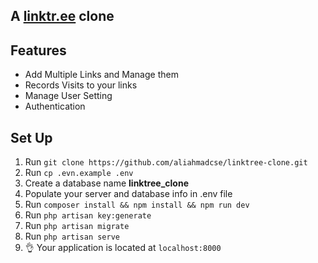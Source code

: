 ## A [linktr.ee](https://linktr.ee) clone

## Features
- Add Multiple Links and Manage them
- Records Visits to your links
- Manage User Setting
- Authentication

## Set Up

1. Run `git clone https://github.com/aliahmadcse/linktree-clone.git`
2. Run `cp .evn.example .env`
3. Create a database name **linktree_clone**
4. Populate your server and database info in .env file
5. Run `composer install && npm install && npm run dev`
6. Run `php artisan key:generate`
7. Run `php artisan migrate`
8. Run `php artisan serve`
9.  👌 Your application is located at `localhost:8000`